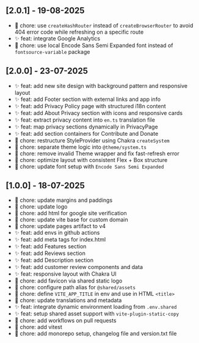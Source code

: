 ## [2.0.1] - 19-08-2025

- 🔧 chore: use `createHashRouter` instead of `createBrowserRouter` to avoid 404 error code while refreshing on a specific route
- ✨ feat: integrate Google Analytics
- 🔧 chore: use local Encode Sans Semi Expanded font instead of `fontsource-variable` package

## [2.0.0] - 23-07-2025

- ✨ feat: add new site design with background pattern and responsive layout
- ✨ feat: add Footer section with external links and app info
- ✨ feat: add Privacy Policy page with structured i18n content
- ✨ feat: add About Privacy section with icons and responsive cards
- ✨ feat: extract privacy content into `en.ts` translation file
- ✨ feat: map privacy sections dynamically in PrivacyPage
- ✨ feat: add section containers for Contribute and Donate
- 🔧 chore: restructure StyleProvider using Chakra `createSystem`
- 🔧 chore: separate theme logic into `@theme/system.ts`
- 🔧 chore: remove invalid Theme wrapper and fix fast-refresh error
- 🔧 chore: optimize layout with consistent Flex + Box structure
- 🔧 chore: update font setup with `Encode Sans Semi Expanded`

## [1.0.0] - 18-07-2025

- 🔧 chore: update margins and paddings
- 🔧 chore: update logo
- 🔧 chore: add html for google site verification
- 🔧 chore: update vite base for custom domain
- 🔧 chore: update pages artifact to v4
- ✨ feat: add envs in github actions
- ✨ feat: add meta tags for index.html
- ✨ feat: add Features section
- ✨ feat: add Reviews section
- ✨ feat: add Description section
- ✨ feat: add customer review components and data
- ✨ feat: responsive layout with Chakra UI
- 🔧 chore: add favicon via shared static logo
- 🔧 chore: configure path alias for `@shared/assets`
- 🔧 chore: define `VITE_APP_TITLE` in env and use in HTML `<title>`
- 🔧 chore: update translations and metadata
- ✨ feat: integrate dynamic environment loading from `.env.shared`
- ✨ feat: setup shared asset support with `vite-plugin-static-copy`
- 🔧 chore: add workflows on pull requests
- 🔧 chore: add vitest
- 🔧 chore: add monorepo setup, changelog file and version.txt file
